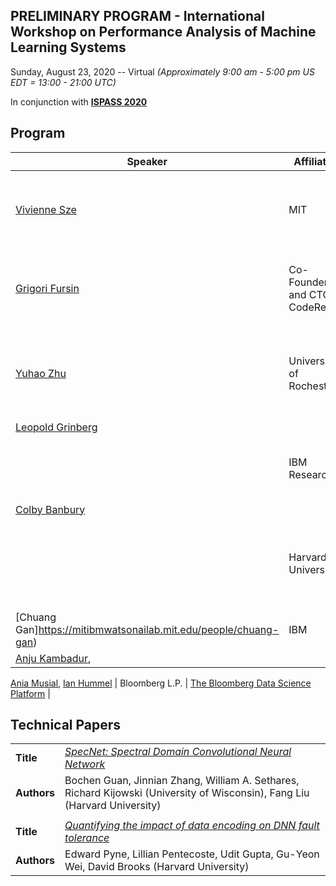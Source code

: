 ## PRELIMINARY PROGRAM - International Workshop on Performance Analysis of Machine Learning Systems
Sunday, August 23, 2020 -- Virtual *(Approximately 9:00 am - 5:00 pm US EDT = 13:00 - 21:00 UTC)*

In conjunction with **[ISPASS 2020](https://www.ispass.org/ispass2020)**

## Program

| Speaker                                                      | Affiliation                      | Talk Title            |
| ----                                                         | ----                             | ----                  |
| [Vivienne Sze](https://www.csail.mit.edu/person/vivienne-sze)| MIT                              | [How to Evaluate Efficient Deep Neural Network Approaches](https://fastpath2020.github.io/Sze)                           |
| [Grigori Fursin](https://fursin.net)                         | Co-Founder and CTO – CodeReef.ai | [Enabling Reproducible ML&Systems Research: The Good, the Bad and the Ugly](https://fastpath2020.github.io/Fursin)               |
| [Yuhao Zhu](http://www.yuhaozhu.com/)                        | University of Rochester          | [Getting Computer Systems Ready for Visual Computing in Ten Years](https://fastpath2020.github.io/Zhu)                           |
| [Leopold Grinberg](https://researcher.watson.ibm.com/researcher/view.php?person=us-leopoldgrinberg) 
                                                               | IBM Research                     | [Unsupervised Training and Unified Global Address Spaces](https://fastpath2020.github.io/Grinberg)                      |
| [Colby Banbury](https://www.linkedin.com/in/colby-banbury-267956135)  
                                                               | Harvard University               | [tinyMLPerf: Benchmarking Ultra-low Power Machine Learning Systems](https://fastpath2020.github.io/Banbury)               |
| [Chuang Gan]https://mitibmwatsonailab.mit.edu/people/chuang-gan) | IBM                          | [Pending]                                                                 |
| [Anju Kambadur](https://www.linkedin.com/in/anju-kambadur-48aa78162), 
  [Ania Musial](https://www.linkedin.com/in/aniamusial),
  [Ian Hummel](https://www.linkedin.com/in/ihummel)            | Bloomberg L.P.                   | [The Bloomberg Data Science Platform](https://fastpath2020.github.io/Kambadur)                      |

## Technical Papers

|             |                                                                                                                              |
| ----        | ----                                                                                                                         |
| **Title**   | [*SpecNet: Spectral Domain Convolutional Neural Network*](https://fastpath2020.github.io/Guan)                               |
| **Authors** | Bochen Guan, Jinnian Zhang, William A. Sethares, Richard Kijowski (University of Wisconsin), Fang Liu (Harvard University)   |
|             |                                                                                                                              |
| **Title**   | [*Quantifying the impact of data encoding on DNN fault tolerance*](https://fastpath2020.github.io/Pyne)                      |
| **Authors** | Edward Pyne, Lillian Pentecoste, Udit Gupta, Gu-Yeon Wei, David Brooks (Harvard University)                                  |
